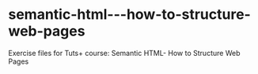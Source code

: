 # semantic-html---how-to-structure-web-pages
Exercise files for Tuts+ course: Semantic HTML- How to Structure Web Pages
